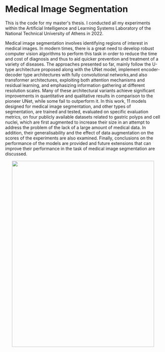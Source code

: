 # Medical Image Segmentation
This is the code for my master's thesis. I conducted all my experiments within the Artificial Intelligence and Learning Systems Laboratory of the National Technical University of Athens in 2022.


Medical image segmentation involves identifying regions of interest in medical images. In modern times, there is a great need to develop robust computer vision algorithms to perform this task in order to reduce the time and cost of diagnosis and thus to aid quicker prevention and treatment of a variety of diseases. The approaches presented so far, mainly follow the U-type architecture proposed along with the UNet model, implement encoder-decoder type architectures with fully convolutional networks,and also transformer architectures, exploiting both attention mechanisms and residual learning, and emphasizing information gathering at different resolution scales. Many of these architectural variants achieve significant improvements in quantitative and qualitative results in comparison to the pioneer UNet, while some fail to outperform it. In this work, 11 models designed for medical image segmentation, and other types of segmentation, are trained and tested, evaluated on specific evaluation metrics, on four publicly available datasets related to gastric polyps and cell nuclei, which are first augmented to increase their size in an attempt to address the problem of the lack of a large amount of medical data. In addition, their generalisability and the effect of data augmentation on the scores of the experiments are also examined. Finally, conclusions on the performance of the models are provided and future extensions that can improve their performance in the task of medical image segmentation are discussed.

<p align="center">
  <img width="460" height="600" src="https://user-images.githubusercontent.com/48295759/180458910-10913506-fb1f-48de-a319-af9ce12a28a0.png">
</p>
